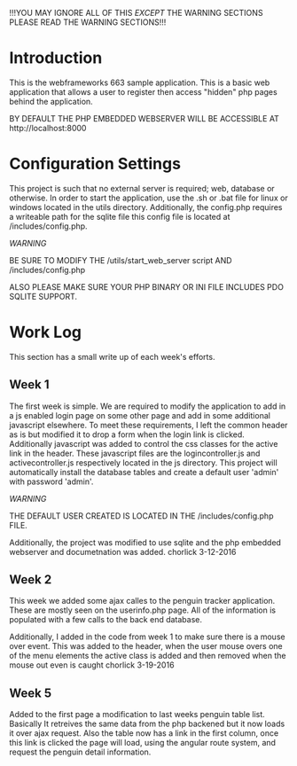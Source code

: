 !!!YOU MAY IGNORE ALL OF THIS *EXCEPT* THE WARNING SECTIONS PLEASE READ THE WARNING SECTIONS!!!

Introduction
=============
This is the webframeworks 663 sample application. This is a basic web application
that allows a user to register then access "hidden" php pages behind the application. 

BY DEFAULT THE PHP EMBEDDED WEBSERVER WILL BE ACCESSIBLE AT http://localhost:8000

Configuration Settings
=======================
This project is such that no external server is required; web, database or otherwise.
In order to start the application, use the .sh or .bat file for linux or windows located
in the utils directory. Additionally, the config.php requires a writeable path for the
sqlite file this config file is located at /includes/config.php.

*WARNING*

BE SURE TO MODIFY THE /utils/start_web_server script AND /includes/config.php

ALSO PLEASE MAKE SURE YOUR PHP BINARY OR INI FILE INCLUDES PDO SQLITE SUPPORT.

Work Log
==========
This section has a small write up of each week's efforts. 

Week 1
---------
The first week is simple. We are required to modify the application to add
in a js enabled login page on some other page and add in some additional javascript 
elsewhere. 
To meet these requirements, I left the common header as is but modified it to drop 
a form when the login link is clicked. Additionally javascript was added to control 
the css classes for the active link in the header. These javascript files are the 
logincontroller.js and activecontroller.js respectively located in the js directory.
This project will automatically install the database tables and create a default user
'admin' with password 'admin'.

*WARNING*

THE DEFAULT USER CREATED IS LOCATED IN THE /includes/config.php FILE. 

Additionally, the project was modified to use sqlite and the php embedded webserver and 
documetnation was added. 
chorlick 3-12-2016

Week 2
---------
This week we added some ajax calles to the penguin tracker application. These are
mostly seen on the userinfo.php page. All of the information is populated with a few 
calls to the back end database. 

Additionally, I added in the code from week 1 to make sure there is a mouse over
event. This was added to the header, when the user mouse overs one of the menu 
elements the active class is added and then removed when the mouse out even is caught
chorlick 3-19-2016

Week 5
----------
Added to the first page a modification to last weeks penguin table list. Basically
It retreives the same data from the php backened but it now loads it over ajax request. 
Also the table now has a link in the first column, once this link is clicked the page will
load, using the angular route system, and request the penguin detail information. 